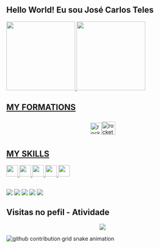## Hello World! Eu sou José Carlos Teles 
<div>
 <a href="https://www.github.com/devjosecarlosteles">
  <img height="180em" src="https://github-readme-stats.vercel.app/api?username=devjosecarlosteles&show_icons=true&theme=dark&include_all_commits=true&count_private=true"/>
  <img height="180em" src="https://github-readme-stats.vercel.app/api/top-langs/?username=devjosecarlosteles&layout=compact&langs_count=16&theme=dark"/>
</div>
 
## MY FORMATIONS
<div style="display: flex; justify-content: center; align-items: center; height: 50px">
 <img width="30px" src="https://www.notion.so/image/https%3A%2F%2Fs3-us-west-2.amazonaws.com%2Fsecure.notion-static.com%2F39527417-c8b4-4c62-ba1b-778bed35d19a%2Fexplorer-logo.svg?table=block&id=271a48f7-0016-4e99-8756-f9f2c3a399ce&spaceId=f5f08aa3-2c56-438b-826b-8b93256e2d72&userId=a6fed87f-379f-4bc3-8c1e-9b93b144951c&cache=v2"  title="rocketseat-explorer" />
 <img width="35px" src="https://xesque.rocketseat.dev/platform/1649017154474.png" title="rocketseat-ignite"/>
</div>
  
## MY SKILLS
 
<div>
<img width="30px" src="https://cdn.jsdelivr.net/gh/devicons/devicon/icons/typescript/typescript-original.svg" />
<img width="30px" src="https://cdn.jsdelivr.net/gh/devicons/devicon/icons/javascript/javascript-original.svg" />
<img width="30px" src="https://cdn.jsdelivr.net/gh/devicons/devicon/icons/nodejs/nodejs-original.svg" />
<img width="30px" src="https://cdn.jsdelivr.net/gh/devicons/devicon/icons/react/react-original.svg" />
<img width="30px" src="https://cdn.jsdelivr.net/gh/devicons/devicon/icons/docker/docker-original.svg" />
</div>
 
##

<div>
 <a href="https://api.whatsapp.com/send?phone=5511992407129&text=Ol%C3%A1!"><img src="https://img.shields.io/badge/WhatsApp-25D366?style=for-the-badge&logo=whatsapp&logoColor=white" /></a>
 <a href="https://www.instagram.com/j0se_n3t0"><img src="https://img.shields.io/badge/Instagram-E4405F?style=for-the-badge&logo=instagram&logoColor=white" /></a>
 <a href="devjosecarlosteles@gmail.com"><img src="https://img.shields.io/badge/Gmail-D14836?style=for-the-badge&logo=gmail&logoColor=white" /></a>
 <a href="https://www.youtube.com/channel/UCUzMYYPG2UnSvom-NRt9C4Q"><img src="https://img.shields.io/badge/YouTube-FF0000?style=for-the-badge&logo=youtube&logoColor=white" /></a>
 <a href="https://www.linkedin.com/in/josé-carlos-teles-4146a51b8/"><img src="https://img.shields.io/badge/LinkedIn-0077B5?style=for-the-badge&logo=linkedin&logoColor=white" /></a>
</div>

## Visitas no pefil - Atividade

<!-- visitors count  -->

<p align="center" >   
  <img src="https://profile-counter.glitch.me/devjosecarlosteles/count.svg" />  
</p>

<!-- github workflow  -->

 ![github contribution grid snake animation](https://raw.githubusercontent.com/devjosecarlosteles/devjosecarlosteles/output/github-contribution-grid-snake.svg)

